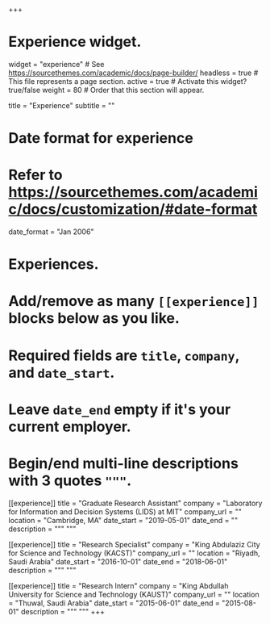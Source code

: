 +++
# Experience widget.
widget = "experience"  # See https://sourcethemes.com/academic/docs/page-builder/
headless = true  # This file represents a page section.
active = true  # Activate this widget? true/false
weight = 80  # Order that this section will appear.

title = "Experience"
subtitle = ""

# Date format for experience
#   Refer to https://sourcethemes.com/academic/docs/customization/#date-format
date_format = "Jan 2006"

# Experiences.
#   Add/remove as many `[[experience]]` blocks below as you like.
#   Required fields are `title`, `company`, and `date_start`.
#   Leave `date_end` empty if it's your current employer.
#   Begin/end multi-line descriptions with 3 quotes `"""`.
[[experience]]
  title = "Graduate Research Assistant"
  company = "Laboratory for Information and Decision Systems (LIDS) at MIT"
  company_url = ""
  location = "Cambridge, MA"
  date_start = "2019-05-01"
  date_end = ""
  description = """
  """

[[experience]]
  title = "Research Specialist"
  company = "King Abdulaziz City for Science and Technology (KACST)"
  company_url = ""
  location = "Riyadh, Saudi Arabia"
  date_start = "2016-10-01"
  date_end = "2018-06-01"
  description = """
  """

  [[experience]]
  title = "Research Intern"
  company = "King Abdullah University for Science and Technology (KAUST)"
  company_url = ""
  location = "Thuwal, Saudi Arabia"
  date_start = "2015-06-01"
  date_end = "2015-08-01"
  description = """
  """
+++
